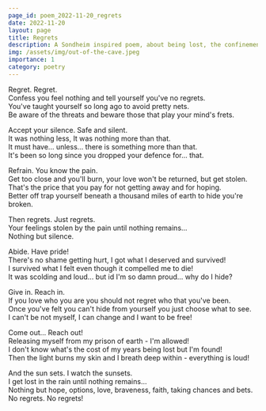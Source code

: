 ```yaml
---
page_id: poem_2022-11-20_regrets
date: 2022-11-20
layout: page
title: Regrets
description: A Sondheim inspired poem, about being lost, the confinements of the self, acceptance and regrets.
img: /assets/img/out-of-the-cave.jpeg
importance: 1
category: poetry
---
```


Regret. Regret.  
Confess you feel nothing and tell yourself you've no regrets.  
You've taught yourself so long ago to avoid pretty nets.  
Be aware of the threats and beware those that play your mind's frets.

Accept your silence. Safe and silent.  
It was nothing less, It was nothing more than that.  
It must have... unless... there is something more than that.  
It's been so long since you dropped your defence for... that.

Refrain. You know the pain.  
Get too close and you'll burn, your love won't be returned, but get stolen.  
That's the price that you pay for not getting away and for hoping.  
Better off trap yourself beneath a thousand miles of earth to hide you're broken.

Then regrets. Just regrets.  
Your feelings stolen by the pain until nothing remains...  
Nothing but silence.

Abide. Have pride!  
There's no shame getting hurt, I got what I deserved and survived!  
I survived what I felt even though it compelled me to die!  
It was scolding and loud... but id I'm so damn proud... why do I hide?

Give in. Reach in.  
If you love who you are you should not regret who that you've been.  
Once you've felt you can't hide from yourself you just choose what to see.  
I can't be not myself, I can change and I want to be free!

Come out... Reach out!  
Releasing myself from my prison of earth - I'm allowed!  
I don't know what's the cost of my years being lost but I'm found!  
Then the light burns my skin and I breath deep within - everything is loud!

And the sun sets. I watch the sunsets.  
I get lost in the rain until nothing remains...  
Nothing but hope, options, love, braveness, faith, taking chances and bets.  
No regrets. No regrets!
